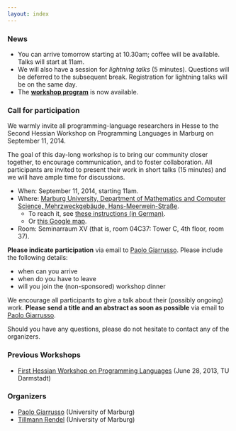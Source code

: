 ```yaml
---
layout: index
---
```


### News

* You can arrive tomorrow starting at 10.30am; coffee will be available. Talks will start at 11am.
* We will also have a session for *lightning talks* (5 minutes). Questions will be
deferred to the subsequent break. Registration for lightning talks will be on
the same day.
* The **[workshop program](abstracts.html)** is now available.

### Call for participation
We warmly invite all programming-language researchers in Hesse to the Second
Hessian Workshop on Programming Languages in Marburg on September 11, 2014.

The goal of this day-long workshop is to bring our community closer together, to
encourage communication, and to foster collaboration.
All participants are invited to present their work in short talks (15 minutes)
and we will have ample time for discussions.

* When: September 11, 2014, starting 11am.
* Where: [Marburg University, Department of Mathematics and Computer Science,
Mehrzweckgebäude, Hans-Meerwein-Straße](http://www.uni-marburg.de/fb12/kontakt_lageplan).
    - To reach it, see
  [these instructions (in German)](http://www.uni-marburg.de/fb12/kontakt_lageplan/zufahrt).
	- Or [this Google map](https://www.google.com/maps/ms?msid=204752222428341055162.000502b77a525cfddd387&msa=0).
* Room: Seminarraum XV (that is, room 04C37: Tower C, 4th floor, room 37).

**Please indicate participation** via email to [Paolo
Giarrusso](pgiarrusso@informatik.uni-marburg.de). Please include the following
details:

* when can you arrive
* when do you have to leave
* will you join the (non-sponsored) workshop dinner

We encourage all participants to give a talk about their (possibly ongoing)
work. **Please send a title and an abstract as soon as possible** via email to [Paolo
Giarrusso](pgiarrusso@informatik.uni-marburg.de).

Should you have any questions, please do not hesitate to contact any of the organizers.

### Previous Workshops
 * [First Hessian Workshop on Programming Languages](http://erdweg.org/HessPL/index.html) (June 28, 2013, TU Darmstadt)

### Organizers
* [Paolo Giarrusso](pgiarrusso@informatik.uni-marburg.de) (University of Marburg)
* [Tillmann Rendel](rendel@informatik.uni-marburg.de) (University of Marburg)
